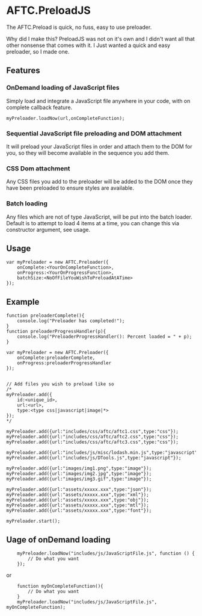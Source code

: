 # AFTC.PreloadJS
The AFTC.Preload is quick, no fuss, easy to use preloader.

Why did I make this? PreloadJS was not on it's own and I didn't want all that other nonsense that comes with it. I Just wanted a quick and easy preloader, so I made one.


## Features

### OnDemand loading of JavaScript files
Simply load and integrate a JavaScript file anywhere in your code, with on complete callback feature.
```
myPreloader.loadNow(url,onCompleteFunction);
```

### Sequential JavaScript file preloading and DOM attachment
It will preload your JavaScript files in order and attach them to the DOM for you, so they will become available in the sequence you add them.

### CSS Dom attachment
Any CSS files you add to the preloader will be added to the DOM once they have been preloaded to ensure styles are available.

### Batch loading
Any files which are not of type JavaScript, will be put into the batch loader. Default is to attempt to load 4 items at a time, you can change this via constructor argument, see usage.


## Usage
```
var myPreloader = new AFTC.Preloader({
    onComplete:<YourOnCompleteFunction>,
    onProgress:<YourOnProgressFunction>,
    batchSize:<NoOfFileYouWishToPreloadAtATime>
});
```


## Example 
```
function preloaderComplete(){
    console.log("Preloader has completed!");
}
function preloaderProgressHandler(p){
    console.log("PreloaderProgressHandler(): Percent loaded = " + p);
}

var myPreloader = new AFTC.Preloader({
    onComplete:preloaderComplete,
    onProgress:preloaderProgressHandler
});


// Add files you wish to preload like so
/*
myPreloader.add({
    id:<unique_id>,
    url:<url>,
    type:<type css|javascript|image|*>
});
*/

myPreloader.add({url:"includes/css/aftc/aftc1.css",type:"css"});
myPreloader.add({url:"includes/css/aftc/aftc2.css",type:"css"});
myPreloader.add({url:"includes/css/aftc/aftc3.css",type:"css"});

myPreloader.add({url:"includes/js/misc/lodash.min.js",type:"javascript"});
myPreloader.add({url:"includes/js/DTools.js",type:"javascript"});

myPreloader.add({url:"images/img1.png",type:"image"});
myPreloader.add({url:"images/img2.jpg",type:"image"});
myPreloader.add({url:"images/img3.gif",type:"image"});

myPreloader.add({url:"assets/xxxxx.xxx",type:"json"});
myPreloader.add({url:"assets/xxxxx.xxx",type:"xml"});
myPreloader.add({url:"assets/xxxxx.xxx",type:"obj"});
myPreloader.add({url:"assets/xxxxx.xxx",type:"mtl"});
myPreloader.add({url:"assets/xxxxx.xxx",type:"font"});

myPreloader.start();
```



## Uage of onDemand loading
```
    myPreloader.loadNow("includes/js/JavaScriptFile.js", function () {
        // Do what you want
    });
```

or 

```
    function myOnCompleteFunction(){
        // Do what you want
    }
    myPreloader.loadNow("includes/js/JavaScriptFile.js", myOnCompleteFunction);
```
